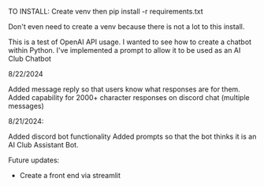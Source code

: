 TO INSTALL: 
Create venv then 
pip install -r requirements.txt

Don't even need to create a venv because there is not a lot to this install.

This is a test of OpenAI API usage. I wanted to see how to create a chatbot within Python. 
I've implemented a prompt to allow it to be used as an AI Club Chatbot

8/22/2024

Added message reply so that users know what responses are for them.
Added capability for 2000+ character responses on discord chat (multiple messages)

8/21/2024:

Added discord bot functionality
Added prompts so that the bot thinks it is an AI Club Assistant Bot.

Future updates:
- Create a front end via streamlit
